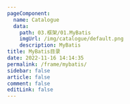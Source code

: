 ```yaml
---
pageComponent: 
  name: Catalogue
  data: 
    path: 03.框架/01.MyBatis
    imgUrl: /img/catalogue/default.png
    description: MyBatis
title: MyBatis目录
date: 2022-11-16 14:14:35
permalink: /frame/mybatis/
sidebar: false
article: false
comment: false
editLink: false
---
```

